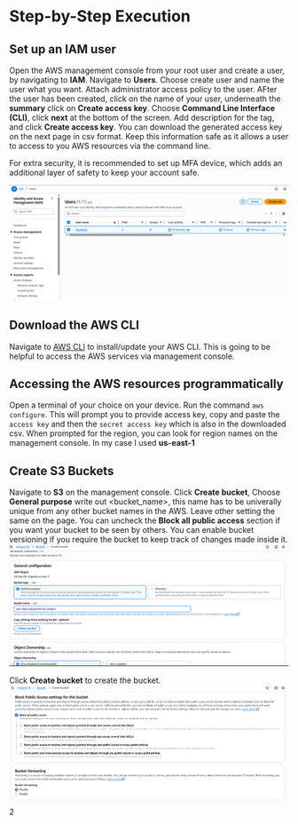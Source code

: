 # Step-by-Step Execution
## Set up an IAM user
Open the AWS management console from your root user and create a user, by navigating to **IAM**. Navigate to **Users**. Choose create user and name the user what you want. Attach administrator access policy to the user. AFter the user has been created, click on the name of your user, underneath the **summary** click on **Create access key**. Choose **Command Line Interface (CLI)**, click **next** at the bottom of the screen. Add description for the tag, and click **Create access key**. You can download the generated access key on the next page in csv format. Keep this information safe as it allows a user to access to you AWS resources via the command line.

For extra security, it is recommended to set up MFA device, which adds an additional layer of safety to keep your account safe.


![S3 Buckets](/Project%20documentation/screenshots/IAM_user.png)

## Download the AWS CLI
Navigate to [AWS CLI](https://docs.aws.amazon.com/cli/latest/userguide/getting-started-install.html) to install/update your AWS CLI. This is going to be helpful to access the AWS services via management console.

## Accessing the AWS resources programmatically
Open a terminal of your choice on your device. Run the command `aws configure`. This will prompt you to provide access key, copy and paste the `access key` and then the `secret access key` which is also in the downloaded csv.
When prompted for the region, you can look for region names on the management console. In my case I used **us-east-1**

## Create S3 Buckets
Navigate to **S3** on the management console. Click **Create bucket**, Choose **General purpose** write out <bucket_name>, this name has to be univerally unique from any other bucket names in the AWS. Leave other setting the same on the page. You can uncheck the **Block all public access** section if you want your bucket to be seen by others. You can enable bucket versioning if you require the bucket to keep track of changes made inside it.
![Bucket](/Project%20documentation/screenshots/creating_bucket.png)

Click **Create bucket** to create the bucket.
![Bucket](/Project%20documentation/screenshots/create_bucket_2.png)2